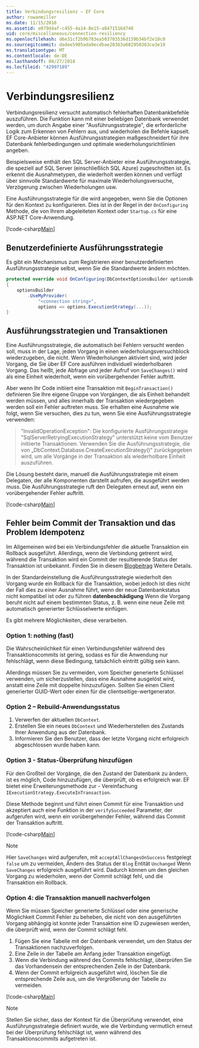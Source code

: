 ```yaml
---
title: Verbindungsresilienz – EF Core
author: rowanmiller
ms.date: 11/15/2016
ms.assetid: e079d4af-c455-4a14-8e15-a8471516d748
uid: core/miscellaneous/connection-resiliency
ms.openlocfilehash: d6e31cf2b9b783ea503703536d159b34bf2e18c0
ms.sourcegitcommit: dadee5905ada9ecdbae28363a682950383ce3e10
ms.translationtype: MT
ms.contentlocale: de-DE
ms.lasthandoff: 08/27/2018
ms.locfileid: "42997189"
---
```

# <a name="connection-resiliency"></a>Verbindungsresilienz

Verbindungsresilienz versucht automatisch fehlerhaften Datenbankbefehle auszuführen. Die Funktion kann mit einer beliebigen Datenbank verwendet werden, um durch Angabe einer "Ausführungsstrategie", die erforderliche Logik zum Erkennen von Fehlern aus, und wiederholen die Befehle kapselt. EF Core-Anbieter können Ausführungsstrategien maßgeschneidert für ihre Datenbank fehlerbedingungen und optimale wiederholungsrichtlinien angeben.

Beispielsweise enthält den SQL Server-Anbieter eine Ausführungsstrategie, die speziell auf SQL Server (einschließlich SQL Azure) zugeschnitten ist. Es erkennt die Ausnahmetypen, die wiederholt werden können und verfügt über sinnvolle Standardwerte für maximale Wiederholungsversuche, Verzögerung zwischen Wiederholungen usw.

Eine Ausführungsstrategie für die wird angegeben, wenn Sie die Optionen für den Kontext zu konfigurieren. Dies ist in der Regel in der `OnConfiguring` Methode, die von Ihrem abgeleiteten Kontext oder `Startup.cs` für eine ASP.NET Core-Anwendung.

[!code-csharp[Main](../../../samples/core/Miscellaneous/ConnectionResiliency/Program.cs#OnConfiguring)]

## <a name="custom-execution-strategy"></a>Benutzerdefinierte Ausführungsstrategie

Es gibt ein Mechanismus zum Registrieren einer benutzerdefinierten Ausführungsstrategie selbst, wenn Sie die Standardwerte ändern möchten.

``` csharp
protected override void OnConfiguring(DbContextOptionsBuilder optionsBuilder)
{
    optionsBuilder
        .UseMyProvider(
            "<connection string>",
            options => options.ExecutionStrategy(...));
}
```

## <a name="execution-strategies-and-transactions"></a>Ausführungsstrategien und Transaktionen

Eine Ausführungsstrategie, die automatisch bei Fehlern versucht werden soll, muss in der Lage, jeden Vorgang in einen wiederholungsversuchblock wiederzugeben, die nicht. Wenn Wiederholungen aktiviert sind, wird jeder Vorgang, die Sie über EF Core ausführen individuell wiederholbaren Vorgang. Das heißt, jede Abfrage und jeder Aufruf von `SaveChanges()` wird als eine Einheit wiederholt, wenn ein vorübergehender Fehler auftritt.

Aber wenn Ihr Code initiiert eine Transaktion mit `BeginTransaction()` definieren Sie Ihre eigene Gruppe von Vorgängen, die als Einheit behandelt werden müssen, und alles innerhalb der Transaktion wiedergegeben werden soll ein Fehler auftreten muss. Sie erhalten eine Ausnahme wie folgt, wenn Sie versuchen, dies zu tun, wenn Sie eine Ausführungsstrategie verwenden:

> "InvalidOperationException": Die konfigurierte Ausführungsstrategie "SqlServerRetryingExecutionStrategy" unterstützt keine vom Benutzer initiierte Transaktionen. Verwenden Sie die Ausführungsstrategie, die von „DbContext.Database.CreateExecutionStrategy()“ zurückgegeben wird, um alle Vorgänge in der Transaktion als wiederholbare Einheit auszuführen.

Die Lösung besteht darin, manuell die Ausführungsstrategie mit einem Delegaten, der alle Komponenten darstellt aufrufen, die ausgeführt werden muss. Die Ausführungsstrategie ruft den Delegaten erneut auf, wenn ein vorübergehender Fehler auftritt.

[!code-csharp[Main](../../../samples/core/Miscellaneous/ConnectionResiliency/Program.cs#ManualTransaction)]

## <a name="transaction-commit-failure-and-the-idempotency-issue"></a>Fehler beim Commit der Transaktion und das Problem Idempotenz

Im Allgemeinen wird bei ein Verbindungsfehler die aktuelle Transaktion ein Rollback ausgeführt. Allerdings, wenn die Verbindung getrennt wird, während die Transaktion wird ein Commit der resultierende Status der Transaktion ist unbekannt. Finden Sie in diesem [Blogbeitrag](http://blogs.msdn.com/b/adonet/archive/2013/03/11/sql-database-connectivity-and-the-idempotency-issue.aspx) Weitere Details.

In der Standardeinstellung die Ausführungsstrategie wiederholt den Vorgang wurde ein Rollback für die Transaktion, wobei jedoch ist dies nicht der Fall dies zu einer Ausnahme führt, wenn der neue Datenbankstatus nicht kompatibel ist oder zu führen **datenbeschädigung** Wenn die Vorgang beruht nicht auf einem bestimmten Status, z. B. wenn eine neue Zeile mit automatisch generierter Schlüsselwerte einfügen.

Es gibt mehrere Möglichkeiten, diese verarbeiten.

### <a name="option-1---do-almost-nothing"></a>Option 1: nothing (fast)

Die Wahrscheinlichkeit für einen Verbindungsfehler während des Transaktionscommits ist gering, sodass es für die Anwendung nur fehlschlägt, wenn diese Bedingung, tatsächlich eintritt gültig sein kann.

Allerdings müssen Sie zu vermeiden, vom Speicher generierte Schlüssel verwenden, um sicherzustellen, dass eine Ausnahme ausgelöst wird, anstatt eine Zeile mit doppelte hinzuzufügen. Sollten Sie einen Client generierter GUID-Wert oder einen für die clientseitige-wertgenerator.

### <a name="option-2---rebuild-application-state"></a>Option 2 – Rebuild-Anwendungsstatus

1. Verwerfen der aktuellen `DbContext`.
2. Erstellen Sie ein neues `DbContext` und Wiederherstellen des Zustands Ihrer Anwendung aus der Datenbank.
3. Informieren Sie den Benutzer, dass der letzte Vorgang nicht erfolgreich abgeschlossen wurde haben kann.

### <a name="option-3---add-state-verification"></a>Option 3 - Status-Überprüfung hinzufügen

Für den Großteil der Vorgänge, die den Zustand der Datenbank zu ändern, ist es möglich, Code hinzuzufügen, die überprüft, ob es erfolgreich war. EF bietet eine Erweiterungsmethode zur - Vereinfachung `IExecutionStrategy.ExecuteInTransaction`.

Diese Methode beginnt und führt einen Commit für eine Transaktion und akzeptiert auch eine Funktion in der `verifySucceeded` Parameter, der aufgerufen wird, wenn ein vorübergehender Fehler, während das Commit der Transaktion auftritt.

[!code-csharp[Main](../../../samples/core/Miscellaneous/ConnectionResiliency/Program.cs#Verification)]

> [!NOTE]
> Hier `SaveChanges` wird aufgerufen, mit `acceptAllChangesOnSuccess` festgelegt `false` um zu vermeiden, Ändern des Status der `Blog` Entität `Unchanged` Wenn `SaveChanges` erfolgreich ausgeführt wird. Dadurch können um den gleichen Vorgang zu wiederholen, wenn der Commit schlägt fehl, und die Transaktion ein Rollback.

### <a name="option-4---manually-track-the-transaction"></a>Option 4: die Transaktion manuell nachverfolgen

Wenn Sie müssen Speicher generierte Schlüssel oder eine generische Möglichkeit Commit Fehler zu beheben, die nicht von den ausgeführten Vorgang abhängig ist konnte jeder Transaktion eine ID zugewiesen werden, die überprüft wird, wenn der Commit schlägt fehl.

1. Fügen Sie eine Tabelle mit der Datenbank verwendet, um den Status der Transaktionen nachzuverfolgen.
2. Eine Zeile in der Tabelle am Anfang jeder Transaktion eingefügt.
3. Wenn die Verbindung während des Commits fehlschlägt, überprüfen Sie das Vorhandensein der entsprechenden Zeile in der Datenbank.
4. Wenn der Commit erfolgreich ausgeführt wird, löschen Sie die entsprechende Zeile aus, um die Vergrößerung der Tabelle zu vermeiden.

[!code-csharp[Main](../../../samples/core/Miscellaneous/ConnectionResiliency/Program.cs#Tracking)]

> [!NOTE]
> Stellen Sie sicher, dass der Kontext für die Überprüfung verwendet, eine Ausführungsstrategie definiert wurde, wie die Verbindung vermutlich erneut bei der Überprüfung fehlschlägt ist, wenn während des Transaktionscommits aufgetreten ist.
